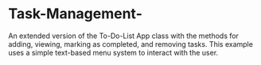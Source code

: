# Task-Management-
An extended version of the To-Do-List App class with the methods for adding, viewing, marking as completed, and removing tasks. This example uses a simple text-based menu system to interact with the user.
